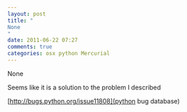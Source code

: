 ```yaml
---
layout: post
title: "
None
"
date: 2011-06-22 07:27
comments: true
categories: osx python Mercurial
---
```


None


Seems like it is a solution to the problem I described 

[http://bugs.python.org/issue11808](python bug database)

